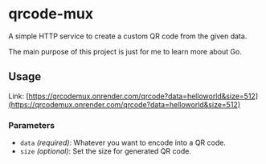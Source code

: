 # qrcode-mux

A simple HTTP service to create a custom QR code from the given data.

The main purpose of this project is just for me to learn more about Go.

## Usage

Link: [https://qrcodemux.onrender.com/qrcode?data=helloworld&size=512](https://qrcodemux.onrender.com/qrcode?data=helloworld&size=512)

### Parameters

-   `data` _(required)_: Whatever you want to encode into a QR code.
-   `size` _(optional)_: Set the size for generated QR code.
